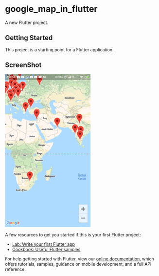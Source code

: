 # google_map_in_flutter

A new Flutter project.

## Getting Started

This project is a starting point for a Flutter application.

## ScreenShot

<img height="500px" src='screenshot.png'>

A few resources to get you started if this is your first Flutter project:

- [Lab: Write your first Flutter app](https://flutter.dev/docs/get-started/codelab)
- [Cookbook: Useful Flutter samples](https://flutter.dev/docs/cookbook)

For help getting started with Flutter, view our
[online documentation](https://flutter.dev/docs), which offers tutorials,
samples, guidance on mobile development, and a full API reference.
